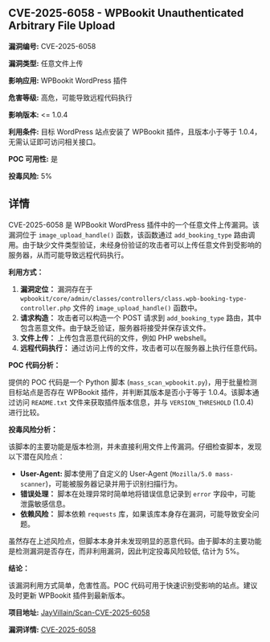 ## CVE-2025-6058 - WPBookit Unauthenticated Arbitrary File Upload

**漏洞编号:** CVE-2025-6058

**漏洞类型:** 任意文件上传

**影响应用:** WPBookit WordPress 插件

**危害等级:** 高危，可能导致远程代码执行

**影响版本:** <= 1.0.4

**利用条件:** 目标 WordPress 站点安装了 WPBookit 插件，且版本小于等于 1.0.4，无需认证即可访问相关接口。

**POC 可用性:** 是

**投毒风险:** 5%

## 详情

CVE-2025-6058 是 WPBookit WordPress 插件中的一个任意文件上传漏洞。该漏洞位于 `image_upload_handle()` 函数，该函数通过 `add_booking_type` 路由调用。由于缺少文件类型验证，未经身份验证的攻击者可以上传任意文件到受影响的服务器，从而可能导致远程代码执行。

**利用方式：**

1.  **漏洞定位：** 漏洞存在于 `wpbookit/core/admin/classes/controllers/class.wpb-booking-type-controller.php` 文件的 `image_upload_handle()` 函数中。
2.  **请求构造：**  攻击者可以构造一个 POST 请求到 `add_booking_type` 路由，其中包含恶意文件。由于缺乏验证，服务器将接受并保存该文件。
3.  **文件上传：** 上传包含恶意代码的文件，例如 PHP webshell。
4.  **远程代码执行：**  通过访问上传的文件，攻击者可以在服务器上执行任意代码。

**POC 代码分析：**

提供的 POC 代码是一个 Python 脚本 (`mass_scan_wpbookit.py`)，用于批量检测目标站点是否存在 WPBookit 插件，并判断其版本是否小于等于 1.0.4。该脚本通过访问 `README.txt` 文件来获取插件版本信息，并与 `VERSION_THRESHOLD` (1.0.4) 进行比较。

**投毒风险分析：**

该脚本的主要功能是版本检测，并未直接利用文件上传漏洞。仔细检查脚本，发现以下潜在风险点：

*   **User-Agent:** 脚本使用了自定义的 User-Agent (`Mozilla/5.0 mass-scanner`)，可能被服务器记录并用于识别扫描行为。
*   **错误处理：** 脚本在处理异常时简单地将错误信息记录到 `error` 字段中，可能泄露敏感信息。
*   **依赖风险：** 脚本依赖 `requests` 库，如果该库本身存在漏洞，可能导致安全问题。

虽然存在上述风险点，但脚本本身并未发现明显的恶意代码。由于脚本的主要功能是检测漏洞是否存在，而非利用漏洞，因此判定投毒风险较低, 估计为 5%。

**结论：**

该漏洞利用方式简单，危害性高。POC 代码可用于快速识别受影响的站点。建议及时更新 WPBookit 插件到最新版本。

**项目地址:** [JayVillain/Scan-CVE-2025-6058](https://github.com/JayVillain/Scan-CVE-2025-6058)

**漏洞详情:** [CVE-2025-6058](https://nvd.nist.gov/vuln/detail/CVE-2025-6058)